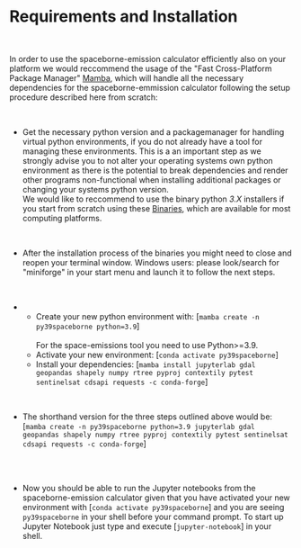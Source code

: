 #  Requirements and Installation

</br>

In order to use the spaceborne-emission calculator efficiently also on your platform we would reccommend the usage of the "Fast Cross-Platform Package Manager" [Mamba](https://github.com/mamba-org/mamba), which will handle all the necessary dependencies for the spaceborne-emmission calculator following the setup procedure described here from scratch:

</br>



* Get the necessary python version and a packagemanager for handling virtual python environments, if you do not already have a tool for managing these environments. This is a an important step as we strongly advise you to not alter your operating systems own python environment as there is the potential to break dependencies and render other programs non-functional when installing additional packages or changing your systems python version.</br>
We would like to reccommend to use the binary python _3.X_ installers if you start from scratch using these [Binaries](https://github.com/conda-forge/miniforge#mambaforge), which are available for most computing platforms. 

</br>


* After the installation process of the binaries you might need to close and reopen your terminal window. Windows users: please look/search for "miniforge" in your start menu and launch it to follow the next steps.

</br>


* - Create your new python environment with: [`mamba create -n py39spaceborne python=3.9`] </br>   
For the space-emissions tool you need to use Python>=3.9.</br>
   - Activate your new environment: [`conda activate py39spaceborne`] </br>
   - Install your dependencies: [`mamba install jupyterlab gdal geopandas shapely numpy rtree pyproj contextily pytest sentinelsat cdsapi requests -c conda-forge`] 
</br>


 * The shorthand version for the three steps outlined above would be: [`mamba create -n py39spaceborne python=3.9 jupyterlab gdal geopandas shapely numpy rtree pyproj contextily pytest sentinelsat cdsapi requests -c conda-forge`]
</br>

</br>


* Now you should be able to run the Jupyter notebooks from the spaceborne-emission calculator given that you have activated your new environment with [`conda activate py39spaceborne`] and you are seeing `py39spaceborne` in your shell before your command prompt. To start up Jupyter Notebook just type and execute [`jupyter-notebook`] in your shell.
